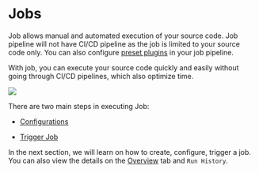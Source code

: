 # Jobs

Job allows manual and automated execution of your source code. Job pipeline will not have CI/CD pipeline as the job is limited to your source code only. You can also configure [preset plugins](https://docs.devtron.ai/v/v0.6/usage/applications/creating-application/ci-pipeline/ci-build-pre-post-plugins#preset-plugins) in your job pipeline.

With job, you can execute your source code quickly and easily without going through CI/CD pipelines, which also optimize time.

![](https://devtron-public-asset.s3.us-east-2.amazonaws.com/images/create-job/jobs.jpg)

There are two main steps in executing Job:

* [Configurations](configuration-job.md)

* [Trigger Job](triggering-job.md)

In the next section, we will learn on how to create, configure, trigger a job. You can also view the details on the [Overview](overview-job.md) tab and `Run History`.



